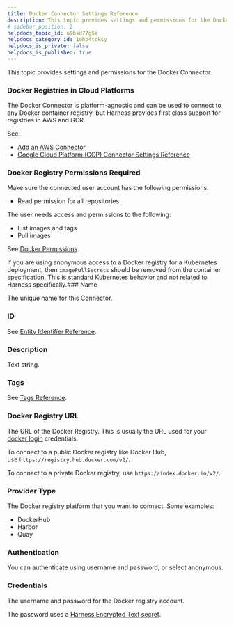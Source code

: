 ```yaml
---
title: Docker Connector Settings Reference
description: This topic provides settings and permissions for the Docker Connector. Docker Registries in Cloud Platforms. The Docker Connector is platform-agnostic and can be used to connect to any Docker contain…
# sidebar_position: 2
helpdocs_topic_id: u9bsd77g5a
helpdocs_category_id: 1ehb4tcksy
helpdocs_is_private: false
helpdocs_is_published: true
---
```


This topic provides settings and permissions for the Docker Connector.

### Docker Registries in Cloud Platforms

The Docker Connector is platform-agnostic and can be used to connect to any Docker container registry, but Harness provides first class support for registries in AWS and GCR.

See:

* [Add an AWS Connector](/article/98ezfwox9u-add-aws-connector)
* [Google Cloud Platform (GCP) Connector Settings Reference](/article/cii3t8ra3v-connect-to-google-cloud-platform-gcp)

### Docker Registry Permissions Required

Make sure the connected user account has the following permissions.

* Read permission for all repositories.

The user needs access and permissions to the following:

* List images and tags
* Pull images

See [Docker Permissions](https://docs.docker.com/datacenter/dtr/2.0/user-management/permission-levels/).

If you are using anonymous access to a Docker registry for a Kubernetes deployment, then `imagePullSecrets` should be removed from the container specification. This is standard Kubernetes behavior and not related to Harness specifically.### Name

The unique name for this Connector.

### ID

See [Entity Identifier Reference](/article/li0my8tcz3-entity-identifier-reference).

### Description

Text string.

### Tags

See [Tags Reference](/article/i8t053o0sq-tags-reference).

### Docker Registry URL

The URL of the Docker Registry. This is usually the URL used for your [docker login](https://docs.docker.com/engine/reference/commandline/login/) credentials.

To connect to a public Docker registry like Docker Hub, use `https://registry.hub.docker.com/v2/`.

To connect to a private Docker registry, use `https://index.docker.io/v2/`.

### Provider Type

The Docker registry platform that you want to connect. Some examples:

* DockerHub
* Harbor
* Quay

### Authentication

You can authenticate using username and password, or select anonymous.

### Credentials

The username and password for the Docker registry account.

The password uses a [Harness Encrypted Text secret](/article/osfw70e59c-add-text-secrets).

